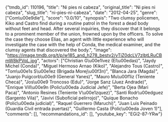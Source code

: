 {"tmdb_id": 110196, "title": "Ni pies ni cabeza", "original_title": "Ni pies ni cabeza", "slug_title": "ni-pies-ni-cabeza", "date": "2012-04-25", "genre": ["Com\u00e9die"], "score": "0.0/10", "synopsis": "Two clumsy policemen, Kiko and Castro find during a routine patrol in the forest a dead body without feet and head. After several inquiries, they discover that it belongs to a prominent member of the union, frowned upon by the officers. To solve the case they choose Elias, an agent with little experience who will investigate the case with the help of Conda, the medical examiner, and the clumsy agents that discovered the body.", "image": "https://image.tmdb.org/t/p/w185_and_h278_bestv2/vTiZ0dcLV7zlbtLRuCBmW8kPVqL.jpg", "actors": ["Christian G\u00e1lvez (El\u00edas)", "Jaydy Michel (Conda)", "Miguel Hermoso Arnao (Kiko)", "Alejandro Tous (Castro)", "Tom\u00e1s S\u00e1ez (Brigada Morej\u00f3n)", "Blanca Jara (Magda)", "Juanjo Puigcorb\u00e9 (General Yanes)", "Mauro Mu\u00f1iz (Teniente Checa)", "Jos\u00e9 Troncoso (Edu)", "Jorge Sanz (Juez Andrade)", "Enrique Vill\u00e9n (Polic\u00eda Judicial Jefe)", "Berta Ojea (Mari Paca)", "Antonio Resines (Teniente V\u00e1zquez)", "Santi Rodr\u00edguez (Sargento Vila)", "Javivi (Suboficial pelirrojo)", "Quique Bonacho (Polic\u00eda judicial)", "Raquel Guerrero (Maruchi)", "Juan Luis Peinado (Guardia Civil entrada puertas)", "Guillermo Casta (Polic\u00eda Joven 1)"], "comments": [], "recommandations_id": [], "youtube_key": "EGi2-87-YRw"}